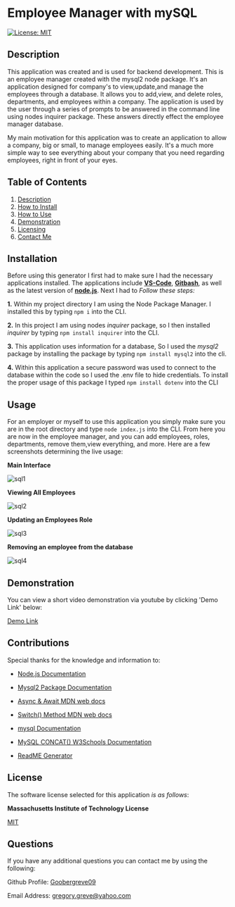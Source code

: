 # Employee Manager with mySQL

  [![License: MIT](https://img.shields.io/badge/License-MIT-yellow.svg)](https://opensource.org/licenses/MIT)

  
## Description

This application was created and is used for backend development. This is an employee manager created with the mysql2 node package. It's an application designed for company's to view,update,and manage the employees through a database. It allows you to add,view, and delete roles, departments, and employees within a company. The application is used by the user through a series of prompts to be answered in the command line using nodes inquirer package. These answers directly effect the employee manager database.

My main motivation for this application was to create an application to allow a company, big or small, to manage employees easily. It's a much more simple way to see everything about your company  that you need regarding employees, right in front of your eyes.
  
## Table of Contents

1. [Description](#description)  
2. [How to Install](#installation)  
3. [How to Use](#usage) 
4. [Demonstration](#demonstration)
5. [Licensing](#license)  
6. [Contact Me](#questions)

## Installation

Before using this generator I first had to make sure I had the necessary applications installed. The applications include [**VS-Code**](https://code.visualstudio.com/download), [**Gitbash**](https://gitforwindows.org/), as well as the latest version of [**node.js**](https://nodejs.org/en/download). Next I had to *Follow these steps:*

**1.** Within my project directory I am using the Node Package Manager. I installed this by typing `npm i` into the CLI.

**2.** In this project I am using nodes *inquirer* package, so I then installed *inquirer* by typing `npm install inquirer` into the CLI.

**3.** This application uses information for a database, So I used the *mysql2* package by installing the package by typing `npm install mysql2` into the cli.

**4.** Within this application a secure password was used to connect to the database within the code so I used the .env file to hide credentials. To install the proper usage of this package I typed `npm install dotenv` into the CLI

## Usage

For an employer or myself to use this application you simply make sure you are in the root directory and type `node index.js` into the CLI. From here you are now in the employee manager, and you can add employees, roles, departments, remove them,view everything, and more. Here are a few screenshots determining the live usage:

**Main Interface**


![sql1](https://github.com/Goobergreve09/simple-logo-generator/assets/143923830/b2ddcebe-ac7f-4d28-8b3e-4d35e86628e7)

**Viewing All Employees**


![sql2](https://github.com/Goobergreve09/simple-logo-generator/assets/143923830/cbc60c09-e8b1-45fe-ad39-405fa2d251f6)

**Updating an Employees Role**


![sql3](https://github.com/Goobergreve09/simple-logo-generator/assets/143923830/acbe58c9-2a0f-4601-9c36-a1372178dc2f)

**Removing an employee from the database**


![sql4](https://github.com/Goobergreve09/simple-logo-generator/assets/143923830/57d022b6-2701-4bde-a4ed-a67daf94f7da)

## Demonstration
You can view a short video demonstration via youtube by clicking 'Demo Link' below:

[Demo Link](https://www.youtube.com/watch?v=2riNSkRb9rQ)

## Contributions

Special thanks for the knowledge and information to:

* [Node.js Documentation](https://nodejs.org/api/esm.html)

* [Mysql2 Package Documentation](https://www.npmjs.com/package/mysql2)

* [Async & Await MDN web docs](https://developer.mozilla.org/en-US/docs/Web/JavaScript/Reference/Statements/async_function)

* [Switch() Method MDN web docs](https://developer.mozilla.org/en-US/docs/Web/JavaScript/Reference/Statements/switch)

* [mysql Documentation](https://dev.mysql.com/doc/)

* [MySQL CONCAT() W3Schools Documentation](https://www.w3schools.com/sql/func_mysql_concat.asp)

* [ReadME Generator](https://github.com/Goobergreve09/read-me-generator)


## License

The software license selected for this application *is as follows*:

**Massachusetts Institute of Technology License**

[MIT](https://opensource.org/licenses/MIT)



## Questions

If you have any additional questions you can contact me by using the following:

 Github Profile: [Goobergreve09](https://www.github.com/Goobergreve09)

 Email Address: gregory.greve@yahoo.com


